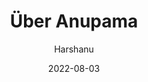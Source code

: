 ---
author: Harshanu
title: Über Anupama
date: 2022-08-03
description: Anupama Aili
keywords: ["über-uns", "über-anupama", "kontakt"]
type: about
---